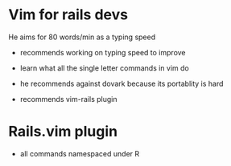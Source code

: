 # Vim for rails devs

He aims for 80 words/min as a typing speed

- recommends working on typing speed to improve

- learn what all the single letter commands in vim do
- he recommends against dovark because its portablity is hard

- recommends vim-rails plugin

# Rails.vim plugin

- all commands namespaced under R
